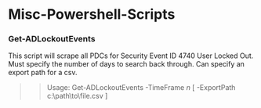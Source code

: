 # Misc-Powershell-Scripts

### Get-ADLockoutEvents
This script will scrape all PDCs for Security Event ID 4740 User Locked Out. Must specify the number of days to search back through. Can specify an export path for a csv.

>>Usage:
>>Get-ADLockoutEvents -TimeFrame _n_ [ -ExportPath c:\path\to\file.csv ]